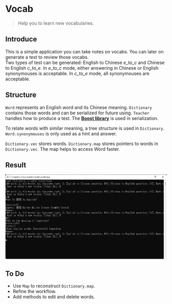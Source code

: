 # Vocab
> Help you to learn new vocabularies.

## Introduce
This is a simple application you can take notes on vocabs. You can later on generate a test to review those vocabs. \
Two types of test can be generated: English to Chinese *e_to_c* and Chinese to English *c_to_e*. In *e_to_c* mode, either answering in Chinese or English synonymouses is acceptable. In *c_to_e* mode, all synonymouses are acceptable.

## Structure
`Word` represents an English word and its Chinese meaning. `Dictionary` contains those words and can be serialized for future using. `Teacher` handles how to produce a test. The [__Boost library__](https://www.boost.org/) is used in serialization.

To relate words with similar meaning, a tree structure is used in `Dictionary`. `Word.synonymouses` is only used as a hint and answer. 

`Dictionary.vec` stores words. `Dictionary.map` stores pointers to words in `Dictionary.vec`. The map helps to access Word faster. 

## Result
![image](https://github.com/jack2012aa/Vocab/blob/main/result/%E6%9C%AA%E5%91%BD%E5%90%8D.png)
## To Do
* Use `Map` to reconstruct `Dictionary.map`.
* Refine the workflow.
* Add methods to edit and delete words.

